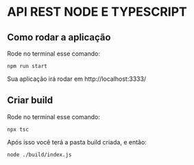 # API REST NODE E TYPESCRIPT

## Como rodar a aplicação

Rode no terminal esse comando:

```
npm run start
```

Sua aplicação irá rodar em http://localhost:3333/

## Criar build

Rode no terminal esse comando:

```
npx tsc
```

Após isso você terá a pasta build criada, e então:

```
node ./build/index.js
```
